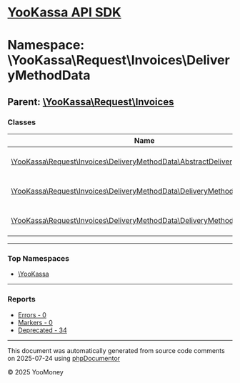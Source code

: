 # [YooKassa API SDK](../home.md)

# Namespace: \YooKassa\Request\Invoices\DeliveryMethodData

## Parent: [\YooKassa\Request\Invoices](../namespaces/yookassa-request-invoices.md)

### Classes

| Name | Summary |
| ---- | ------- |
| [\YooKassa\Request\Invoices\DeliveryMethodData\AbstractDeliveryMethodData](../classes/YooKassa-Request-Invoices-DeliveryMethodData-AbstractDeliveryMethodData.md) | Класс, представляющий модель DeliveryMethodDataSelfAllOf. |
| [\YooKassa\Request\Invoices\DeliveryMethodData\DeliveryMethodDataFactory](../classes/YooKassa-Request-Invoices-DeliveryMethodData-DeliveryMethodDataFactory.md) | Класс, представляющий модель PaymentMethodFactory. |
| [\YooKassa\Request\Invoices\DeliveryMethodData\DeliveryMethodDataSelf](../classes/YooKassa-Request-Invoices-DeliveryMethodData-DeliveryMethodDataSelf.md) | Класс, представляющий модель DeliveryMethodDataSelf. |

---

### Top Namespaces

* [\YooKassa](../namespaces/yookassa.md)

---

### Reports
* [Errors - 0](../reports/errors.md)
* [Markers - 0](../reports/markers.md)
* [Deprecated - 34](../reports/deprecated.md)

---

This document was automatically generated from source code comments on 2025-07-24 using [phpDocumentor](http://www.phpdoc.org/)

&copy; 2025 YooMoney